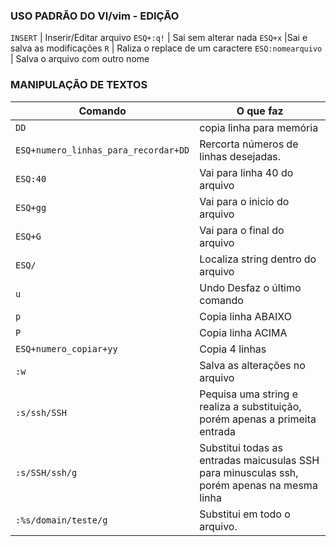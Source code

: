 <h3>USO PADRÃO DO VI/vim - EDIÇÃO</h3>

`INSERT` | Inserir/Editar arquivo 
`ESQ+:q!` | Sai sem alterar nada 
`ESQ+x` |Sai e salva as modificações
`R` | Raliza o replace de um caractere
`ESQ:nomearquivo` | Salva o arquivo com outro nome 


<h3>MANIPULAÇÃO DE TEXTOS</h3>

Comando | O que faz
--------|----------
`DD` | copia linha para memória 
`ESQ+numero_linhas_para_recordar+DD` | Rercorta números de linhas desejadas.
`ESQ:40` | Vai para linha 40 do arquivo 
`ESQ+gg` | Vai para o inicio do arquivo
`ESQ+G` | Vai para o final do arquivo 
`ESQ/` | Localiza string dentro do arquivo 
`u` | Undo Desfaz o último comando 
`p` | Copia linha ABAIXO
`P` | Copia linha ACIMA
`ESQ+numero_copiar+yy`| Copia 4 linhas 
`:w` | Salva as alterações no arquivo 
`:s/ssh/SSH` | Pequisa uma string e realiza a substituição, porém apenas a primeita entrada
`:s/SSH/ssh/g` | Substitui todas as entradas maicusulas SSH para minusculas ssh, porém apenas na mesma linha 
`:%s/domain/teste/g` | Substitui em todo o arquivo.


